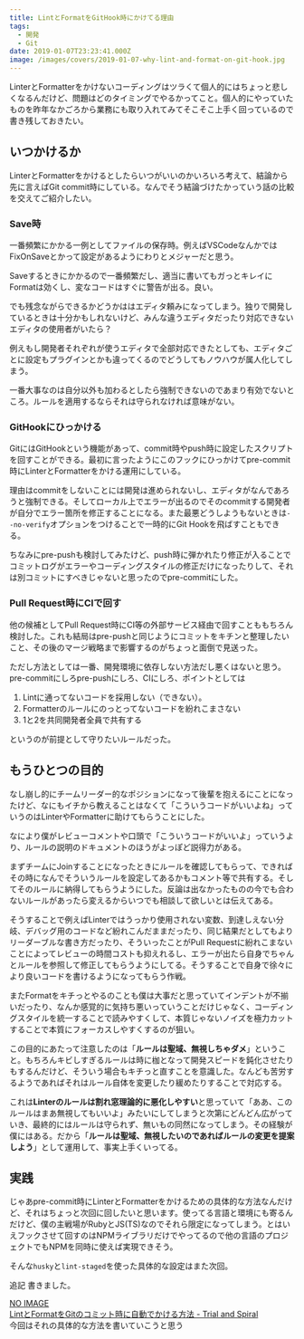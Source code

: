 ```yaml
---
title: LintとFormatをGitHook時にかけてる理由
tags:
  - 開発
  - Git
date: 2019-01-07T23:23:41.000Z
image: /images/covers/2019-01-07-why-lint-and-format-on-git-hook.jpg
---
```


LinterとFormatterをかけないコーディングはツラくて個人的にはちょっと悲しくなるんだけど、問題はどのタイミングでやるかってこと。個人的にやっていたものを昨年なかごろから業務にも取り入れてみてそこそこ上手く回っているので書き残しておきたい。

## いつかけるか
LinterとFormatterをかけるとしたらいつがいいのかいろいろ考えて、結論から先に言えばGit commit時にしている。なんでそう結論づけたかっていう話の比較を交えてご紹介したい。

### Save時
一番頻繁にかかる一例としてファイルの保存時。例えばVSCodeなんかではFixOnSaveとかって設定があるようにわりとメジャーだと思う。

Saveするときにかかるので一番頻繁だし、適当に書いてもガっとキレイにFormatは効くし、変なコードはすぐに警告が出る。良い。

でも残念ながらできるかどうかははエディタ頼みになってしまう。独りで開発しているときは十分かもしれないけど、みんな違うエディタだったり対応できないエディタの使用者がいたら？

例えもし開発者それぞれが使うエディタで全部対応できたとしても、エディタごとに設定もプラグインとかも違ってくるのでどうしてもノウハウが属人化してしまう。

一番大事なのは自分以外も加わるとしたら強制できないのであまり有効でないところ。ルールを適用するならそれは守られなければ意味がない。

### GitHookにひっかける
GitにはGitHookという機能があって、commit時やpush時に設定したスクリプトを回すことができる。最初に言ったようにこのフックにひっかけてpre-commit時にLinterとFormatterをかける運用にしている。

理由はcommitをしないことには開発は進められないし、エディタがなんであろうと強制できる。そしてローカル上でエラーが出るのでそのcommitする開発者が自分でエラー箇所を修正することになる。また最悪どうしようもないときは`--no-verify`オプションをつけることで一時的にGit Hookを飛ばすこともできる。

ちなみにpre-pushも検討してみたけど、push時に弾かれたり修正が入ることでコミットログがエラーやコーディングスタイルの修正だけになったりして、それは別コミットにすべきじゃないと思ったのでpre-commitにした。

### Pull Request時にCIで回す
他の候補としてPull Request時にCI等の外部サービス経由で回すことももちろん検討した。これも結局はpre-pushと同じようにコミットをキチンと整理したいこと、その後のマージ戦略まで影響するのがちょっと面倒で見送った。

ただし方法としては一番、開発環境に依存しない方法だし悪くはないと思う。pre-commitにしろpre-pushにしろ、CIにしろ、ポイントとしては
1. Lintに通ってないコードを採用しない（できない）。
2. Formatterのルールにのっとってないコードを紛れこまさない
3. 1と2を共同開発者全員で共有する

というのが前提として守りたいルールだった。

## もうひとつの目的
なし崩し的にチームリーダー的なポジションになって後輩を抱えるにことになったけど、なにもイチから教えることはなくて「こういうコードがいいよね」っていうのはLinterやFormatterに助けてもらうことにした。

なにより僕がレビューコメントや口頭で「こういうコードがいいよ」っていうより、ルールの説明のドキュメントのほうがよっぽど説得力がある。

まずチームにJoinすることになったときにルールを確認してもらって、できればその時になんでそういうルールを設定してあるかもコメント等で共有する。そしてそのルールに納得してもらうようにした。反論は出なかったものの今でも合わないルールがあったら変えるからいつでも相談して欲しいとは伝えてある。

そうすることで例えばLinterではうっかり使用されない変数、到達しえない分岐、デバッグ用のコードなど紛れこんだままだったり、同じ結果だとしてもよりリーダーブルな書き方だったり、そういったことがPull Requestに紛れこまないことによってレビューの時間コストも抑えれるし、エラーが出たら自身でちゃんとルールを参照して修正してもらうようにしてる。そうすることで自身で徐々により良いコードを書けるようになってもらう作戦。

またFormatをキチっとやるのことも僕は大事だと思っていてインデントが不揃いだったり、なんか感覚的に気持ち悪いっていうことだけじゃなく、コーディングスタイルを統一することで読みやすくして、本質じゃないノイズを極力カットすることで本質にフォーカスしやすくするのが狙い。

この目的にあたって注意したのは「**ルールは聖域、無視しちゃダメ**」ということ。もちろんキビしすぎるルールは時に枷となって開発スピードを鈍化させたりもするんだけど、そういう場合もキチっと直すことを意識した。なんども苦労するようであればそれはルール自体を変更したり緩めたりすることで対応する。

これは**Linterのルールは割れ窓理論的に悪化しやすい**と思っていて「ああ、このルールはまあ無視してもいいよ」みたいにしてしまうと次第にどんどん広がっていき、最終的にはルールは守られず、無いもの同然になってしまう。その経験が僕にはある。だから「**ルールは聖域、無視したいのであればルールの変更を提案しよう**」として運用して、事実上手くいってる。

## 実践
じゃあpre-commit時にLinterとFormatterをかけるための具体的な方法なんだけど、それはちょっと次回に回したいと思います。使ってる言語と環境にも寄るんだけど、僕の主戦場がRubyとJS(TS)なのでそれら限定になってしまう。とはいえフックさせて回すのはNPMライブラリだけでやってるので他の言語のプロジェクトでもNPMを同時に使えば実現できそう。

そんな`husky`と`lint-staged`を使った具体的な設定はまた次回。

追記
書きました。
<div class="linkbox"><div class="linkbox_image"><a href="https://blog.solunita.net/how-to-lint-and-format-by-git-hook/" target="_blank" >NO IMAGE</a></div><div class="link_info"><div class="link_title"><a href="https://blog.solunita.net/how-to-lint-and-format-by-git-hook/" target="_blank" >LintとFormatをGitのコミット時に自動でかける方法 - Trial and Spiral</a> </div><div class="link_description">今回はそれの具体的な方法を書いていこうと思う</div></div></div>
